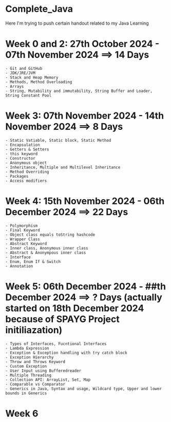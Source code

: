 # Complete_Java
Here I'm trying to push certain handout related to my Java Learning

# Week 0 and 2: 27th October 2024 - 07th November 2024 ==> 14 Days
    - Git and GitHub
    - JDK/JRE/JVM
    - Stack and Heap Memory
    - Methods, Method Overloading
    - Arrays
    - String, Mutability and immutability, String Buffer and Loader, String Constant Pool


# Week 3: 07th November 2024 - 14th November 2024 ==> 8 Days
    - Static Vatiable, Static block, Static Method
    - Encapsulation
    - Getters & Setters
    - this keyword
    - Constructor
    - Anonymous object
    - Inheritance, Multiple and Multilevel Inheritance
    - Method Overriding
    - Packages
    - Access modifiers

# Week 4: 15th November 2024 - 06th December 2024 ==> 22 Days
    - Polymorphism
    - Final Keyword
    - Object class equals toString hashcode
    - Wrapper Class
    - Abstract Keyword
    - Inner class, Anonymous inner class
    - Abstract & Anonympous inner class
    - Interface
    - Enum, Enum If & Switch
    - Annotation    

# Week 5: 06th December 2024 - ##th December 2024 ==> ? Days (actually started on 18th December 2024 because of SPAYG Project initiliazation)
    - Types of Interfaces, Fucntional Interfaces
    - Lambda Expression
    - Exception & Exception handling with try catch block
    - Exception Hierarchy
    - Throw and Throws Keyword
    - Custom Exception
    - User Input using Bufferedreader
    - Multiple Threading
    - Collection API: ArrayList, Set, Map
    - Comparable vs Comparator
    - Generics in Java, Syntax and usage, Wildcard type, Upper and lower bounds in Generics

# Week 6



